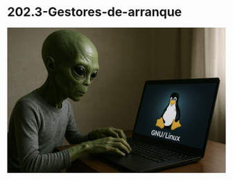 # 202.3-Gestores-de-arranque
![LPI Logo](../../../../wallpaper/et_linux.png "Buscando al viejo hombre ")
